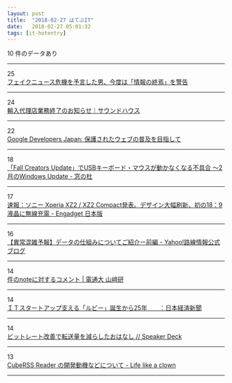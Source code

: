 ```yaml
---
layout: post
title:  "2018-02-27 はてぶIT"
date:   2018-02-27 05:01:32
tags: [it-hotentry]
---
```

10 件のデータあり

<hr><div class="row">
<div class="col-1"><span class="badge badge-pill badge-success h2">25</span></div>
<div class="col-11"><a href='https://www.buzzfeed.com/jp/charliewarzel/the-terrifying-future-of-fake-news-1' target='_blank'>フェイクニュース危機を予言した男、今度は「情報の終焉」を警告</a></div>
</div>
<hr>
<div class="row">
<div class="col-1"><span class="badge badge-pill badge-success h2">24</span></div>
<div class="col-11"><a href='https://www.soundhouse.co.jp/news/detail?NewsNo=12023' target='_blank'>輸入代理店業務終了のお知らせ｜サウンドハウス</a></div>
</div>
<hr>
<div class="row">
<div class="col-1"><span class="badge badge-pill badge-success h2">22</span></div>
<div class="col-11"><a href='https://developers-jp.googleblog.com/2018/02/a-secure-web-is-here-to-stay.html' target='_blank'>Google Developers Japan: 保護されたウェブの普及を目指して</a></div>
</div>
<hr>
<div class="row">
<div class="col-1"><span class="badge badge-pill badge-success h2">18</span></div>
<div class="col-11"><a href='https://forest.watch.impress.co.jp/docs/news/1108305.html' target='_blank'>「Fall Creators Update」でUSBキーボード・マウスが動かなくなる不具合 ～2月のWindows Update - 窓の杜</a></div>
</div>
<hr>
<div class="row">
<div class="col-1"><span class="badge badge-pill badge-success h2">17</span></div>
<div class="col-11"><a href='http://japanese.engadget.com/2018/02/26/xperia-xz2-xz2-compact-18-9/' target='_blank'>速報：ソニー Xperia XZ2 / XZ2 Compact発表。デザイン大幅刷新、初の18：9液晶に無線充電 - Engadget 日本版</a></div>
</div>
<hr>
<div class="row">
<div class="col-1"><span class="badge badge-pill badge-success h2">16</span></div>
<div class="col-11"><a href='https://blog-transit.yahoo.co.jp/column/congestion_01.html' target='_blank'>【異常混雑予報】データの仕組みについてご紹介ー前編 - Yahoo!路線情報公式ブログ</a></div>
</div>
<hr>
<div class="row">
<div class="col-1"><span class="badge badge-pill badge-success h2">14</span></div>
<div class="col-11"><a href='http://numericalbrain.org/ja/2018/02/comment-on-the-note/' target='_blank'>件のnoteに対するコメント | 電通大 山﨑研</a></div>
</div>
<hr>
<div class="row">
<div class="col-1"><span class="badge badge-pill badge-success h2">14</span></div>
<div class="col-11"><a href='https://www.nikkei.com/article/DGXMZO27402800W8A220C1X11000/' target='_blank'>ＩＴスタートアップ支える「ルビー」誕生から25年　　：日本経済新聞</a></div>
</div>
<hr>
<div class="row">
<div class="col-1"><span class="badge badge-pill badge-success h2">14</span></div>
<div class="col-11"><a href='https://speakerdeck.com/yaminoma/bitutoretogai-shan-dezhuan-song-liang-wojian-rasitaohanasi' target='_blank'>ビットレート改善で転送量を減らしたおはなし // Speaker Deck</a></div>
</div>
<hr>
<div class="row">
<div class="col-1"><span class="badge badge-pill badge-success h2">13</span></div>
<div class="col-11"><a href='http://clown.hatenablog.jp/entry/20180226/cuberss-reader' target='_blank'>CubeRSS Reader の開発動機などについて - Life like a clown</a></div>
</div>
<hr>
